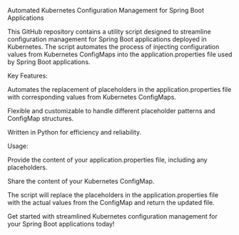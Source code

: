 Automated Kubernetes Configuration Management for Spring Boot Applications

This GitHub repository contains a utility script designed to streamline configuration management for Spring Boot applications deployed in Kubernetes. The script automates the process of injecting configuration values from Kubernetes ConfigMaps into the application.properties file used by Spring Boot applications.

Key Features:

Automates the replacement of placeholders in the application.properties file with corresponding values from Kubernetes ConfigMaps.

Flexible and customizable to handle different placeholder patterns and ConfigMap structures.

Written in Python for efficiency and reliability.

Usage:

Provide the content of your application.properties file, including any placeholders.

Share the content of your Kubernetes ConfigMap.

The script will replace the placeholders in the application.properties file with the actual values from the ConfigMap and return the updated file.

Get started with streamlined Kubernetes configuration management for your Spring Boot applications today!
